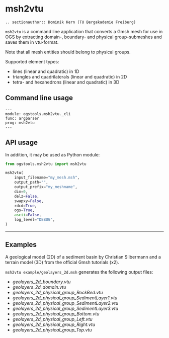 # msh2vtu

```{eval-rst}
.. sectionauthor:: Dominik Kern (TU Bergakademie Freiberg)
```

`msh2vtu` is a command line application that converts a Gmsh mesh for use
in OGS by extracting domain-, boundary- and physical group-submeshes and saves
them in vtu-format.

Note that all mesh entities should belong to physical groups.

Supported element types:

- lines (linear and quadratic) in 1D
- triangles and quadrilaterals (linear and quadratic) in 2D
- tetra- and hexahedrons (linear and quadratic) in 3D

## Command line usage

```{argparse}
---
module: ogstools.msh2vtu._cli
func: argparser
prog: msh2vtu
---
```

## API usage

In addition, it may be used as Python module:

```python
from ogstools.msh2vtu import msh2vtu

msh2vtu(
    input_filename="my_mesh.msh",
    output_path="",
    output_prefix="my_meshname",
    dim=0,
    delz=False,
    swapxy=False,
    rdcd=True,
    ogs=True,
    ascii=False,
    log_level="DEBUG",
)
```

______________________________________________________________________

## Examples

A geological model (2D) of a sediment basin by Christian Silbermann and a
terrain model (3D) from the official Gmsh tutorials (x2).

`msh2vtu example/geolayers_2d.msh` generates the following output files:

- *geolayers_2d_boundary.vtu*
- *geolayers_2d_domain.vtu*
- *geolayers_2d_physical_group_RockBed.vtu*
- *geolayers_2d_physical_group_SedimentLayer1.vtu*
- *geolayers_2d_physical_group_SedimentLayer2.vtu*
- *geolayers_2d_physical_group_SedimentLayer3.vtu*
- *geolayers_2d_physical_group_Bottom.vtu*
- *geolayers_2d_physical_group_Left.vtu*
- *geolayers_2d_physical_group_Right.vtu*
- *geolayers_2d_physical_group_Top.vtu*
